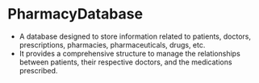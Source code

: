 # PharmacyDatabase
* A database designed to store information related to patients, doctors, prescriptions, pharmacies, pharmaceuticals, drugs, etc. 
* It provides a comprehensive structure to manage the relationships between patients, their respective doctors, and the medications prescribed.

